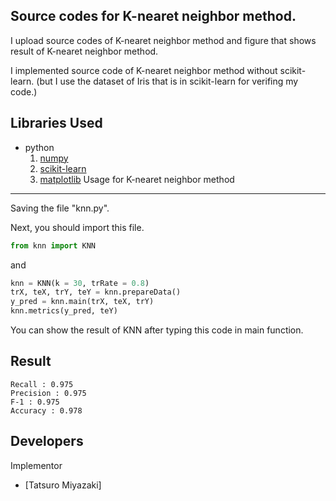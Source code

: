 Source codes for K-nearet neighbor method. 
 --- 
I upload source codes of K-nearet neighbor method and figure that shows result of K-nearet neighbor method.

I implemented source code of K-nearet neighbor method without scikit-learn. (but I use the dataset of Iris that is in scikit-learn for verifing my code.) 

Libraries Used
---
- python
  1. [numpy](http://www.numpy.org/)
  2. [scikit-learn](http://scikit-learn.org/stable/)
  3. [matplotlib](https://matplotlib.org)
Usage for K-nearet neighbor method
---
Saving the file "knn.py".

Next, you should import this file.

```python
from knn import KNN
```

and

```python
knn = KNN(k = 30, trRate = 0.8)
trX, teX, trY, teY = knn.prepareData()
y_pred = knn.main(trX, teX, trY)
knn.metrics(y_pred, teY)
```

You can show the result of KNN after typing this code in main function.

Result
---
```vim
Recall : 0.975
Precision : 0.975
F-1 : 0.975
Accuracy : 0.978
```
Developers
---

Implementor
 - [Tatsuro Miyazaki]
	 
